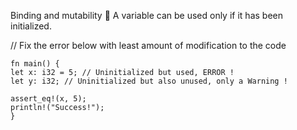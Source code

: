 Binding and mutability
🌟 A variable can be used only if it has been initialized.


// Fix the error below with least amount of modification to the code

    fn main() {
    let x: i32 = 5; // Uninitialized but used, ERROR !
    let y: i32; // Uninitialized but also unused, only a Warning !

    assert_eq!(x, 5);
    println!("Success!");
    }
